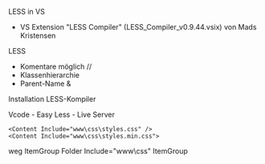
LESS in VS
- VS Extension "LESS Compiler" (LESS_Compiler_v0.9.44.vsix) von Mads Kristensen

LESS
- Komentare möglich
	//
- Klassenhierarchie
- Parent-Name
	&

Installation LESS-Kompiler

Vcode
	- Easy Less
	- Live Server






    <Content Include="www\css\styles.css" />
    <Content Include="www\css\styles.min.css">

weg
  ItemGroup
    Folder Include="www\css\" 
  ItemGroup
